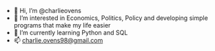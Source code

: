 - 👋 Hi, I’m @charlieovens
- 👀 I’m interested in Economics, Politics, Policy and developing simple programs that make my life easier 
- 🌱 I’m currently learning Python and SQL
- 📫 charlie.ovens98@gmail.com

<!---
charlieovens/charlieovens is a ✨ special ✨ repository because its `README.md` (this file) appears on your GitHub profile.
You can click the Preview link to take a look at your changes.
--->

